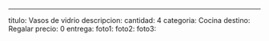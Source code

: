 ---
titulo: Vasos de vidrio
descripcion: 
cantidad: 4
categoria: Cocina
destino: Regalar
precio: 0
entrega: 
foto1: 
foto2: 
foto3: 
